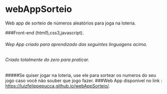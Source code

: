# webAppSorteio
Web app de sorteio de números aleatórios para joga na loteria.

###Front-end (html5,css3,javascript).
###### Wep App criado para aprendizado das seguintes linguagens acima.
###### Criado totalmente do zero para praticar.


#####Se quiser jogar na loteria, use ele para sortear os numeros do seu jogo caso você não souber que jogo fazer.
###Web App disponivel no link : https://luizfelippepucca.github.io/webAppSorteio/.
